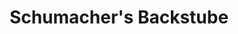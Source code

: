 ---
title: "Schumacher's Backstube"
url: /verl/schumachers-backstube-guetersloher-strasse/
shop: Bäckerei
---